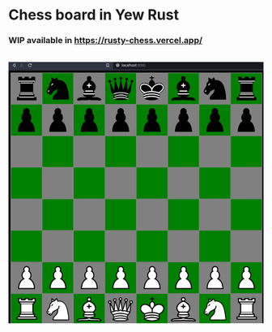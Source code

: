# Chess board in Yew Rust

### WIP available in https://rusty-chess.vercel.app/

<br />
<img src="img/screenshot.png">
